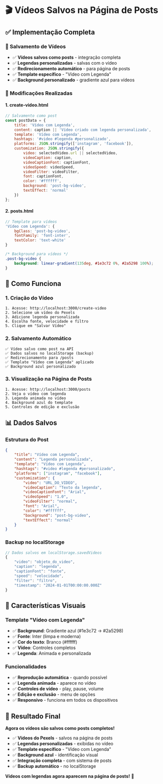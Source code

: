 # 🎬 Vídeos Salvos na Página de Posts

## ✅ Implementação Completa

### **🎥 Salvamento de Vídeos**
- ✅ **Vídeos salvos como posts** - integração completa
- ✅ **Legendas personalizadas** - salvas com o vídeo
- ✅ **Redirecionamento automático** - para página de posts
- ✅ **Template específico** - "Vídeo com Legenda"
- ✅ **Background personalizado** - gradiente azul para vídeos

### **🔧 Modificações Realizadas**

#### **1. create-video.html**
```javascript
// Salvamento como post
const postData = {
    title: 'Vídeo com Legenda',
    content: caption || 'Vídeo criado com legenda personalizada',
    template: 'Vídeo com Legenda',
    hashtags: '#video #legenda #personalizado',
    platforms: JSON.stringify(['instagram', 'facebook']),
    customization: JSON.stringify({
        video: selectedVideo.url || selectedVideo,
        videoCaption: caption,
        videoCaptionFont: captionFont,
        videoSpeed: videoSpeed,
        videoFilter: videoFilter,
        font: captionFont,
        color: '#ffffff',
        background: 'post-bg-video',
        textEffect: 'normal'
    })
};
```

#### **2. posts.html**
```javascript
// Template para vídeos
'Vídeo com Legenda': {
    bgClass: 'post-bg-video',
    fontFamily: 'font-inter',
    textColor: 'text-white'
}
```

```css
/* Background para vídeos */
.post-bg-video {
    background: linear-gradient(135deg, #1e3c72 0%, #2a5298 100%);
}
```

## 🚀 Como Funciona

### **1. Criação do Vídeo**
```
1. Acesse: http://localhost:3000/create-video
2. Selecione um vídeo do Pexels
3. Adicione legenda personalizada
4. Escolha fonte, velocidade e filtro
5. Clique em "Salvar Vídeo"
```

### **2. Salvamento Automático**
```
✅ Vídeo salvo como post na API
✅ Dados salvos no localStorage (backup)
✅ Redirecionamento para /posts
✅ Template "Vídeo com Legenda" aplicado
✅ Background azul personalizado
```

### **3. Visualização na Página de Posts**
```
1. Acesse: http://localhost:3000/posts
2. Veja o vídeo com legenda
3. Legenda animada no vídeo
4. Background azul do template
5. Controles de edição e exclusão
```

## 📊 Dados Salvos

### **Estrutura do Post**
```json
{
    "title": "Vídeo com Legenda",
    "content": "Legenda personalizada",
    "template": "Vídeo com Legenda",
    "hashtags": "#video #legenda #personalizado",
    "platforms": ["instagram", "facebook"],
    "customization": {
        "video": "URL_DO_VIDEO",
        "videoCaption": "Texto da legenda",
        "videoCaptionFont": "Arial",
        "videoSpeed": "1.0",
        "videoFilter": "normal",
        "font": "Arial",
        "color": "#ffffff",
        "background": "post-bg-video",
        "textEffect": "normal"
    }
}
```

### **Backup no localStorage**
```javascript
// Dados salvos em localStorage.savedVideos
{
    "video": "objeto_do_video",
    "caption": "legenda",
    "captionFont": "fonte",
    "speed": "velocidade",
    "filter": "filtro",
    "timestamp": "2024-01-01T00:00:00.000Z"
}
```

## 🎨 Características Visuais

### **Template "Vídeo com Legenda"**
- ✅ **Background**: Gradiente azul (#1e3c72 → #2a5298)
- ✅ **Fonte**: Inter (limpa e moderna)
- ✅ **Cor do texto**: Branco (#ffffff)
- ✅ **Vídeo**: Controles completos
- ✅ **Legenda**: Animada e personalizada

### **Funcionalidades**
- ✅ **Reprodução automática** - quando possível
- ✅ **Legenda animada** - aparece no vídeo
- ✅ **Controles de vídeo** - play, pause, volume
- ✅ **Edição e exclusão** - menu de opções
- ✅ **Responsivo** - funciona em todos os dispositivos

## 🎉 Resultado Final

**Agora os vídeos são salvos como posts completos!**

- ✅ **Vídeos do Pexels** - salvos na página de posts
- ✅ **Legendas personalizadas** - exibidas no vídeo
- ✅ **Template específico** - "Vídeo com Legenda"
- ✅ **Background azul** - identificação visual
- ✅ **Integração completa** - com sistema de posts
- ✅ **Backup automático** - no localStorage

**Vídeos com legendas agora aparecem na página de posts!** 🚀
